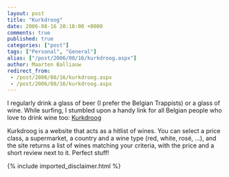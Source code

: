 ```yaml
---
layout: post
title: "Kurkdroog"
date: 2006-08-16 20:18:00 +0000
comments: true
published: true
categories: ["post"]
tags: ["Personal", "General"]
alias: ["/post/2006/08/16/kurkdroog.aspx"]
author: Maarten Balliauw
redirect_from:
 - /post/2006/08/16/kurkdroog.aspx
 - /post/2006/08/16/kurkdroog.aspx
---
```

<p>I regularly drink a glass of beer (I prefer the Belgian Trappists) or a glass of wine. While surfing, I stumbled upon a handy link for all Belgian people who love to drink wine too: <a href="http://www.kurkdroog.be/" mce_href="http://www.kurkdroog.be/">Kurkdroog</a> </p><p>Kurkdroog is a website that acts as a hitlist of wines. You can select a price class, a supermarket, a country and a wine type (red, white, rosé, ...), and the site returns a list of wines matching your criteria, with the price and a short review next to it. Perfect stuff!</p>
{% include imported_disclaimer.html %}
